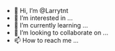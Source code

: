 - 👋 Hi, I’m @Larrytnt
- 👀 I’m interested in ...
- 🌱 I’m currently learning ...
- 💞️ I’m looking to collaborate on ...
- 📫 How to reach me ...

<!---
Larrytnt/Larrytnt is a ✨ special ✨ repository because its `README.md` (this file) appears on your GitHub profile.
You can click the Preview link to take a look at your changes.
--->
